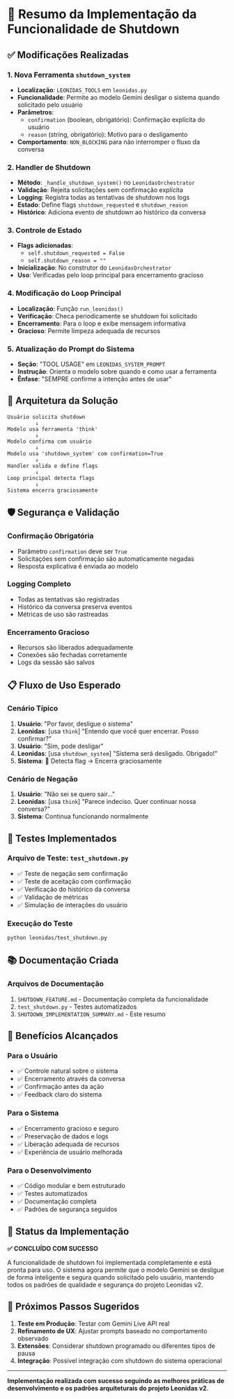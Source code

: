 # 🎯 Resumo da Implementação da Funcionalidade de Shutdown

## ✅ Modificações Realizadas

### 1. **Nova Ferramenta `shutdown_system`**
- **Localização**: `LEONIDAS_TOOLS` em `leonidas.py`
- **Funcionalidade**: Permite ao modelo Gemini desligar o sistema quando solicitado pelo usuário
- **Parâmetros**:
  - `confirmation` (boolean, obrigatório): Confirmação explícita do usuário
  - `reason` (string, obrigatório): Motivo para o desligamento
- **Comportamento**: `NON_BLOCKING` para não interromper o fluxo da conversa

### 2. **Handler de Shutdown**
- **Método**: `_handle_shutdown_system()` no `LeonidasOrchestrator`
- **Validação**: Rejeita solicitações sem confirmação explícita
- **Logging**: Registra todas as tentativas de shutdown nos logs
- **Estado**: Define flags `shutdown_requested` e `shutdown_reason`
- **Histórico**: Adiciona evento de shutdown ao histórico da conversa

### 3. **Controle de Estado**
- **Flags adicionadas**:
  - `self.shutdown_requested = False`
  - `self.shutdown_reason = ""`
- **Inicialização**: No construtor do `LeonidasOrchestrator`
- **Uso**: Verificadas pelo loop principal para encerramento gracioso

### 4. **Modificação do Loop Principal**
- **Localização**: Função `run_leonidas()`
- **Verificação**: Checa periodicamente se shutdown foi solicitado
- **Encerramento**: Para o loop e exibe mensagem informativa
- **Gracioso**: Permite limpeza adequada de recursos

### 5. **Atualização do Prompt do Sistema**
- **Seção**: "TOOL USAGE" em `LEONIDAS_SYSTEM_PROMPT`
- **Instrução**: Orienta o modelo sobre quando e como usar a ferramenta
- **Ênfase**: "SEMPRE confirme a intenção antes de usar"

## 🔧 Arquitetura da Solução

```
Usuário solicita shutdown
         ↓
Modelo usa ferramenta 'think'
         ↓
Modelo confirma com usuário
         ↓
Modelo usa 'shutdown_system' com confirmation=True
         ↓
Handler valida e define flags
         ↓
Loop principal detecta flags
         ↓
Sistema encerra graciosamente
```

## 🛡️ Segurança e Validação

### **Confirmação Obrigatória**
- Parâmetro `confirmation` deve ser `True`
- Solicitações sem confirmação são automaticamente negadas
- Resposta explicativa é enviada ao modelo

### **Logging Completo**
- Todas as tentativas são registradas
- Histórico da conversa preserva eventos
- Métricas de uso são rastreadas

### **Encerramento Gracioso**
- Recursos são liberados adequadamente
- Conexões são fechadas corretamente
- Logs da sessão são salvos

## 📋 Fluxo de Uso Esperado

### **Cenário Típico**
1. **Usuário**: "Por favor, desligue o sistema"
2. **Leonidas**: [usa `think`] "Entendo que você quer encerrar. Posso confirmar?"
3. **Usuário**: "Sim, pode desligar"
4. **Leonidas**: [usa `shutdown_system`] "Sistema será desligado. Obrigado!"
5. **Sistema**: 🔴 Detecta flag → Encerra graciosamente

### **Cenário de Negação**
1. **Usuário**: "Não sei se quero sair..."
2. **Leonidas**: [usa `think`] "Parece indeciso. Quer continuar nossa conversa?"
3. **Sistema**: Continua funcionando normalmente

## 🧪 Testes Implementados

### **Arquivo de Teste**: `test_shutdown.py`
- ✅ Teste de negação sem confirmação
- ✅ Teste de aceitação com confirmação
- ✅ Verificação do histórico da conversa
- ✅ Validação de métricas
- ✅ Simulação de interações do usuário

### **Execução do Teste**
```bash
python leonidas/test_shutdown.py
```

## 📚 Documentação Criada

### **Arquivos de Documentação**
1. `SHUTDOWN_FEATURE.md` - Documentação completa da funcionalidade
2. `test_shutdown.py` - Testes automatizados
3. `SHUTDOWN_IMPLEMENTATION_SUMMARY.md` - Este resumo

## 🎯 Benefícios Alcançados

### **Para o Usuário**
- ✅ Controle natural sobre o sistema
- ✅ Encerramento através da conversa
- ✅ Confirmação antes da ação
- ✅ Feedback claro do sistema

### **Para o Sistema**
- ✅ Encerramento gracioso e seguro
- ✅ Preservação de dados e logs
- ✅ Liberação adequada de recursos
- ✅ Experiência de usuário melhorada

### **Para o Desenvolvimento**
- ✅ Código modular e bem estruturado
- ✅ Testes automatizados
- ✅ Documentação completa
- ✅ Padrões de segurança seguidos

## 🚀 Status da Implementação

**✅ CONCLUÍDO COM SUCESSO**

A funcionalidade de shutdown foi implementada completamente e está pronta para uso. O sistema agora permite que o modelo Gemini se desligue de forma inteligente e segura quando solicitado pelo usuário, mantendo todos os padrões de qualidade e segurança do projeto Leonidas v2.

## 🔄 Próximos Passos Sugeridos

1. **Teste em Produção**: Testar com Gemini Live API real
2. **Refinamento de UX**: Ajustar prompts baseado no comportamento observado
3. **Extensões**: Considerar shutdown programado ou diferentes tipos de pausa
4. **Integração**: Possível integração com shutdown do sistema operacional

---

**Implementação realizada com sucesso seguindo as melhores práticas de desenvolvimento e os padrões arquiteturais do projeto Leonidas v2.**